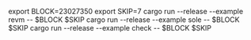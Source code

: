 export BLOCK=23027350
export SKIP=7
cargo run --release --example revm -- $BLOCK $SKIP
cargo run --release --example sole -- $BLOCK $SKIP
cargo run --release --example check -- $BLOCK $SKIP
